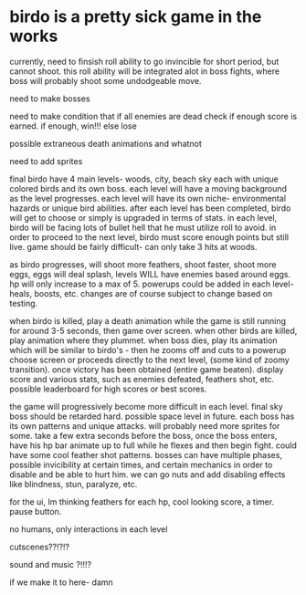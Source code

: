 # birdo is a pretty sick game in the works

currently, need to finsish roll ability to go invincible for short period, but cannot shoot. 	this roll ability will be integrated alot in boss fights, where boss will probably shoot some undodgeable move. 

need to make bosses

need to make condition that if all enemies are dead check if enough score is earned. if enough, win!!! else lose 

possible extraneous death animations and whatnot

need to add sprites

final birdo have 4 main levels- woods, city, beach sky each with unique colored birds and its own boss. each level will have a 
moving background as the level progresses. each level will have its own niche- environmental hazards or unique bird abilities. after each level has been completed, birdo will get to choose or simply is upgraded in terms of stats. in each level, birdo will be facing lots of bullet hell that he must utilize roll to avoid. in order to proceed to the next level, birdo must score enough points but still live. game should be fairly difficult- can only take 3 hits at woods. 

as birdo progresses, will shoot more feathers, shoot faster, shoot more eggs, eggs will deal splash, levels WILL have enemies based around eggs. hp will only increase to a max of 5. powerups could be added in each level- heals, boosts, etc. changes are of course subject to change based on testing. 

when birdo is killed, play a death animation while the game is still running for around 3-5 seconds, then game over screen. when other birds are killed, play animation where they plummet. when boss dies, play its animation which will be similar to birdo's - then he zooms off and cuts to a powerup choose screen or proceeds directly to the next level, (some kind of zoomy transition). once victory has been obtained (entire game beaten). display score and various stats, such as enemies defeated, feathers shot, etc. possible leaderboard for high scores or best scores. 

the game will progressively become more difficult in each level. final sky boss should be retarded hard. possible space level in future. 
each boss has its own patterns and unique attacks. will probably need more sprites for some. take a few extra seconds before the boss, once the boss enters, have his hp bar animate up to full while he flexes and then begin fight. could have some cool feather shot patterns. bosses can have multiple phases, possible invicibility at certain times, and certain mechanics in order to disable and be able to hurt him. we can go nuts and add disabling effects like blindness, stun, paralyze, etc. 

for the ui, Im thinking feathers for each hp, cool looking score, a timer. pause button. 

no humans, only interactions in each level

cutscenes??!?!?

sound and music ?!!!?
 
if we make it to here- damn 

